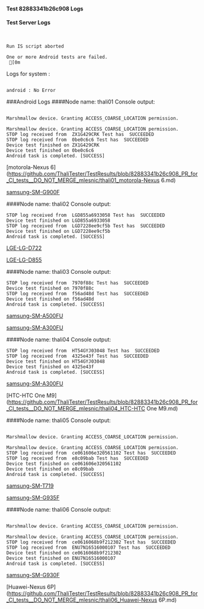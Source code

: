 #### Test 82883341b26c908 Logs

#### Test Server Logs
```

 
Run IS script aborted
 
One or more Android tests are failed.
 [0m

```


Logs for system : 
```

android : No Error
```


###Android Logs
####Node name: thali01
Console output:
```

Marshmallow device. Granting ACCESS_COARSE_LOCATION permission.

Marshmallow device. Granting ACCESS_COARSE_LOCATION permission.
STOP log received from  ZX1G429CRK Test has  SUCCEEDED
STOP log received from  0be0c6c6 Test has  SUCCEEDED
Device test finished on ZX1G429CRK 
Device test finished on 0be0c6c6 
Android task is completed. [SUCCESS]
```
[motorola-Nexus 6](https://github.com/ThaliTester/TestResults/blob/82883341b26c908_PR_for_CI_tests__DO_NOT_MERGE_mlesnic/thali01_motorola-Nexus 6.md)

[samsung-SM-G900F](https://github.com/ThaliTester/TestResults/blob/82883341b26c908_PR_for_CI_tests__DO_NOT_MERGE_mlesnic/thali01_samsung-SM-G900F.md)

####Node name: thali02
Console output:
```
STOP log received from  LGD855a6933058 Test has  SUCCEEDED
Device test finished on LGD855a6933058 
STOP log received from  LGD7228ee9cf5b Test has  SUCCEEDED
Device test finished on LGD7228ee9cf5b 
Android task is completed. [SUCCESS]
```
[LGE-LG-D722](https://github.com/ThaliTester/TestResults/blob/82883341b26c908_PR_for_CI_tests__DO_NOT_MERGE_mlesnic/thali02_LGE-LG-D722.md)

[LGE-LG-D855](https://github.com/ThaliTester/TestResults/blob/82883341b26c908_PR_for_CI_tests__DO_NOT_MERGE_mlesnic/thali02_LGE-LG-D855.md)

####Node name: thali03
Console output:
```
STOP log received from  7970f88c Test has  SUCCEEDED
Device test finished on 7970f88c 
STOP log received from  f56ad48d Test has  SUCCEEDED
Device test finished on f56ad48d 
Android task is completed. [SUCCESS]
```
[samsung-SM-A500FU](https://github.com/ThaliTester/TestResults/blob/82883341b26c908_PR_for_CI_tests__DO_NOT_MERGE_mlesnic/thali03_samsung-SM-A500FU.md)

[samsung-SM-A300FU](https://github.com/ThaliTester/TestResults/blob/82883341b26c908_PR_for_CI_tests__DO_NOT_MERGE_mlesnic/thali03_samsung-SM-A300FU.md)

####Node name: thali04
Console output:
```
STOP log received from  HT54GYJ03048 Test has  SUCCEEDED
STOP log received from  4325e43f Test has  SUCCEEDED
Device test finished on HT54GYJ03048 
Device test finished on 4325e43f 
Android task is completed. [SUCCESS]
```
[samsung-SM-A300FU](https://github.com/ThaliTester/TestResults/blob/82883341b26c908_PR_for_CI_tests__DO_NOT_MERGE_mlesnic/thali04_samsung-SM-A300FU.md)

[HTC-HTC One M9](https://github.com/ThaliTester/TestResults/blob/82883341b26c908_PR_for_CI_tests__DO_NOT_MERGE_mlesnic/thali04_HTC-HTC One M9.md)

####Node name: thali05
Console output:
```

Marshmallow device. Granting ACCESS_COARSE_LOCATION permission.

Marshmallow device. Granting ACCESS_COARSE_LOCATION permission.
STOP log received from  ce061606e320561102 Test has  SUCCEEDED
STOP log received from  e8c09bab Test has  SUCCEEDED
Device test finished on ce061606e320561102 
Device test finished on e8c09bab 
Android task is completed. [SUCCESS]
```
[samsung-SM-T719](https://github.com/ThaliTester/TestResults/blob/82883341b26c908_PR_for_CI_tests__DO_NOT_MERGE_mlesnic/thali05_samsung-SM-T719.md)

[samsung-SM-G935F](https://github.com/ThaliTester/TestResults/blob/82883341b26c908_PR_for_CI_tests__DO_NOT_MERGE_mlesnic/thali05_samsung-SM-G935F.md)

####Node name: thali06
Console output:
```

Marshmallow device. Granting ACCESS_COARSE_LOCATION permission.

Marshmallow device. Granting ACCESS_COARSE_LOCATION permission.
STOP log received from  ce0616068b9f212302 Test has  SUCCEEDED
STOP log received from  ENU7N16516000107 Test has  SUCCEEDED
Device test finished on ce0616068b9f212302 
Device test finished on ENU7N16516000107 
Android task is completed. [SUCCESS]
```
[samsung-SM-G930F](https://github.com/ThaliTester/TestResults/blob/82883341b26c908_PR_for_CI_tests__DO_NOT_MERGE_mlesnic/thali06_samsung-SM-G930F.md)

[Huawei-Nexus 6P](https://github.com/ThaliTester/TestResults/blob/82883341b26c908_PR_for_CI_tests__DO_NOT_MERGE_mlesnic/thali06_Huawei-Nexus 6P.md)


